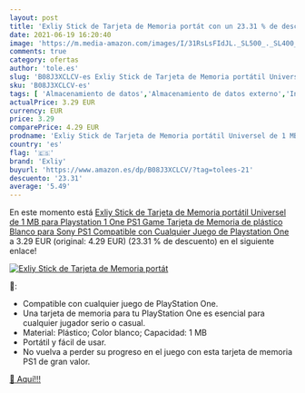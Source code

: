 ```yaml
---
layout: post
title: 'Exliy Stick de Tarjeta de Memoria portát con un 23.31 % de descuento'
date: 2021-06-19 16:20:40
image: 'https://m.media-amazon.com/images/I/31RsLsFIdJL._SL500_._SL400_.jpg'
comments: true
category: ofertas
author: 'tole.es'
slug: 'B08J3XCLCV-es Exliy Stick de Tarjeta de Memoria portátil Universel de 1...'
sku: 'B08J3XCLCV-es'
tags: [ 'Almacenamiento de datos','Almacenamiento de datos externo','Informática','Tarjetas Memory Stick','Tarjetas de memoria','exliy','playstation', ]
actualPrice: 3.29 EUR
currency: EUR
price: 3.29
comparePrice: 4.29 EUR
prodname: 'Exliy Stick de Tarjeta de Memoria portátil Universel de 1 MB para Playstation 1 One PS1 Game  Tarjeta de Memoria de plástico Blanco para Sony PS1 Compatible con Cualquier Juego de Playstation One'
country: 'es'
flag: '🇪🇸'
brand: 'Exliy'
buyurl: 'https://www.amazon.es/dp/B08J3XCLCV/?tag=tolees-21'
descuento: '23.31'
average: '5.49'
---
```


En este momento está [Exliy Stick de Tarjeta de Memoria portátil Universel de 1 MB para Playstation 1 One PS1 Game  Tarjeta de Memoria de plástico Blanco para Sony PS1 Compatible con Cualquier Juego de Playstation One](https://www.amazon.es/dp/B08J3XCLCV/?tag=tolees-21) a 3.29 EUR (original: 4.29 EUR) (23.31 %  de descuento) en el siguiente enlace!

[![Exliy Stick de Tarjeta de Memoria portát](https://m.media-amazon.com/images/I/31RsLsFIdJL._SL500_._SL400_.jpg)](https://www.amazon.es/dp/B08J3XCLCV/?tag=tolees-21)

🔎:

- Compatible con cualquier juego de PlayStation One.
- Una tarjeta de memoria para tu PlayStation One es esencial para cualquier jugador serio o casual.
- Material: Plástico; Color blanco; Capacidad: 1 MB
- Portátil y fácil de usar.
- No vuelva a perder su progreso en el juego con esta tarjeta de memoria PS1 de gran valor.

[🛒 Aquí!!!](https://www.amazon.es/dp/B08J3XCLCV/?tag=tolees-21)
